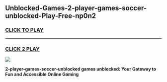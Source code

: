 
## Unblocked-Games-2-player-games-soccer-unblocked-Play-Free-np0n2
<h3>
<a href="https://premium76.site?title=2-player-games-soccer-unblocked&ref=10A">CLICK TO PLAY</a></h3>
<hr>

<h3>
<a href="https://premium76.site?title=2-player-games-soccer-unblocked&ref=10A">CLICK 2 PLAY</a>
  
</h3>

<a href="https://premium76.site?title=2-player-games-soccer-unblocked&ref=10A"><img src="https://clearcache.store/games.png"></a>


**2-player-games-soccer-unblocked games unblocked: Your Gateway to Fun and Accessible Online Gaming**
